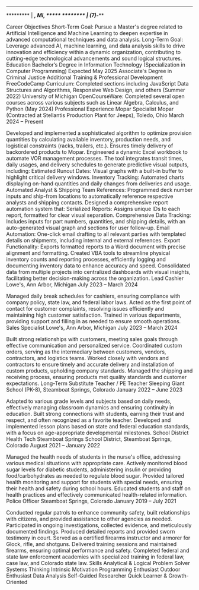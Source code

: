 ****** *******
********* | *******, MI, *****
******** | (7**)***-****

Career Objectives
Short-Term Goal: Pursue a Master's degree related to Artificial Intelligence and Machine Learning to deepen expertise in advanced computational techniques and data analysis.
Long-Term Goal: Leverage advanced AI, machine learning, and data analysis skills to drive innovation and efficiency within a dynamic organization, contributing to cutting-edge technological advancements and sound logical structures.
Education
Bachelor’s Degree in Information Technology (Specialization in Computer Programming)
Expected May 2025
Associate's Degree in Criminal Justice
Additional Training & Professional Development
FreeCodeCamp Curriculum: Completed sections including JavaScript Data Structures and Algorithms, Responsive Web Design, and others (Summer 2022)
University of Michigan OpenCourseWare: Completed several open courses across various subjects such as Linear Algebra, Calculus, and Python (May 2024)
Professional Experience
Mopar Specialist
Mopar (Contracted at Stellantis Production Plant for Jeeps), Toledo, Ohio
March 2024 – Present

Developed and implemented a sophisticated algorithm to optimize provision quantities by calculating available inventory, production needs, and logistical constraints (racks, trailers, etc.). Ensures timely delivery of backordered products to Mopar.
Engineered a dynamic Excel workbook to automate VOR management processes. The tool integrates transit times, daily usages, and delivery schedules to generate predictive visual outputs, including:
Estimated Runout Dates: Visual graphs with a built-in buffer to highlight critical delivery windows.
Inventory Tracking: Automated charts displaying on-hand quantities and daily changes from deliveries and usage.
Automated Analyst & Shipping Team References: Programmed deck number inputs and ship-from locations to automatically reference respective analysts and shipping contacts.
Designed a comprehensive report automation system that:
Serialized Reports: Assigns unique IDs to each report, formatted for clear visual separation.
Comprehensive Data Tracking: Includes inputs for part numbers, quantities, and shipping details, with an auto-generated visual graph and sections for user follow-up.
Email Automation: One-click email drafting to all relevant parties with templated details on shipments, including internal and external references.
Export Functionality: Exports formatted reports to a Word document with precise alignment and formatting.
Created VBA tools to streamline physical inventory counts and reporting processes, efficiently logging and documenting inventory data to enhance accuracy and speed.
Consolidated data from multiple projects into centralized dashboards with visual insights, facilitating better decision-making across the organization.
Lead Cashier
Lowe's, Ann Arbor, Michigan
July 2023 – March 2024

Managed daily break schedules for cashiers, ensuring compliance with company policy, state law, and federal labor laws.
Acted as the first point of contact for customer complaints, resolving issues efficiently and maintaining high customer satisfaction.
Trained in various departments, providing support and filling in as needed to ensure smooth operations.
Sales Specialist
Lowe's, Ann Arbor, Michigan
July 2023 – March 2024

Built strong relationships with customers, meeting sales goals through effective communication and personalized service.
Coordinated custom orders, serving as the intermediary between customers, vendors, contractors, and logistics teams.
Worked closely with vendors and contractors to ensure timely and accurate delivery and installation of custom products, upholding company standards.
Managed the shipping and receiving process, ensuring products met quality standards and customer expectations.
Long-Term Substitute Teacher / PE Teacher
Sleeping Giant School (PK-8), Steamboat Springs, Colorado
January 2022 – June 2023

Adapted to various grade levels and subjects based on daily needs, effectively managing classroom dynamics and ensuring continuity in education.
Built strong connections with students, earning their trust and respect, and often recognized as a favorite teacher.
Developed and implemented lesson plans based on state and federal education standards, with a focus on age-appropriate developmental milestones.
School District Health Tech
Steamboat Springs School District, Steamboat Springs, Colorado
August 2021 – January 2022

Managed the health needs of students in the nurse's office, addressing various medical situations with appropriate care.
Actively monitored blood sugar levels for diabetic students, administering insulin or providing food/carbohydrates as needed to regulate blood sugar.
Provided tailored health monitoring and support for students with special needs, ensuring their health and safety during school hours.
Educated students and staff on health practices and effectively communicated health-related information.
Police Officer
Steamboat Springs, Colorado
January 2019 – July 2021

Conducted regular patrols to enhance community safety, built relationships with citizens, and provided assistance to other agencies as needed.
Participated in ongoing investigations, collected evidence, and meticulously documented findings. Produced detailed reports and provided sworn testimony in court.
Served as a certified firearms instructor and armorer for Glock, rifle, and shotguns. Delivered training sessions and maintained firearms, ensuring optimal performance and safety.
Completed federal and state law enforcement academies with specialized training in federal law, case law, and Colorado state law.
Skills
Analytical & Logical Problem Solver
Systems Thinking
Intrinsic Motivation
Programming Enthusiast
Outdoor Enthusiast
Data Analysis
Self-Guided Researcher
Quick Learner & Growth-Oriented
